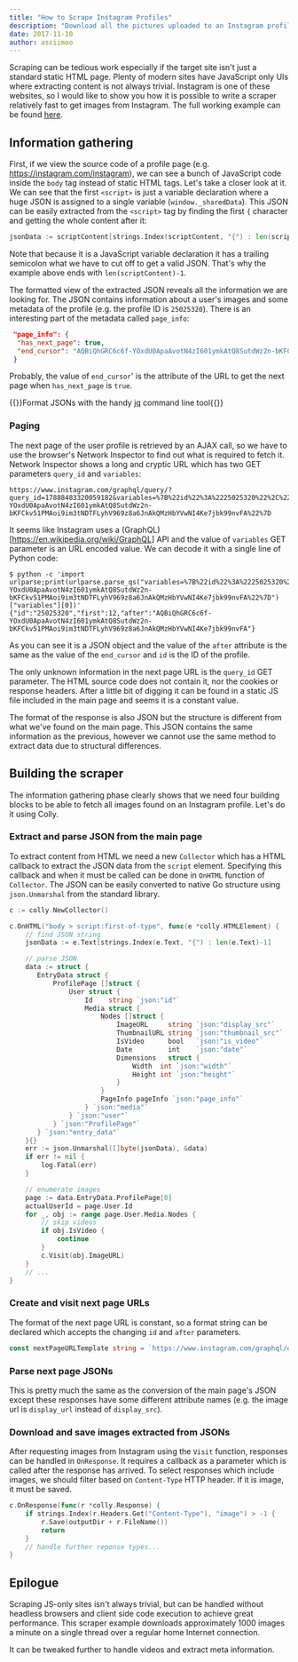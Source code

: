 ```yaml
---
title: "How to Scrape Instagram Profiles"
description: "Download all the pictures uploaded to an Instagram profile"
date: 2017-11-10
author: asciimoo
---
```


Scraping can be tedious work especially if the target site isn't just a standard static HTML page. Plenty of modern sites have JavaScript only UIs where extracting content is not always trivial. Instagram is one of these websites, so I would like to show you how it is possible to write a scraper relatively fast to get images from Instagram. The full working example can be found [here](/docs/examples/instagram/).


## Information gathering


First, if we view the source code of a profile page (e.g. https://instagram.com/instagram), we can see a bunch of JavaScript code inside the `body` tag instead of static HTML tags. Let's take a closer look at it. We can see that the first `<script>` is just a variable declaration where a huge JSON is assigned to a single variable (`window._sharedData`). This JSON can be easily extracted from the `<script>` tag by finding the first `{` character and getting the whole content after it:

```go
jsonData := scriptContent[strings.Index(scriptContent, "{") : len(scriptContent)-1]
```

Note that because it is a JavaScript variable declaration it has a trailing semicolon what we have to cut off to get a valid JSON. That's why the example above ends with `len(scriptContent)-1`.

The formatted view of the extracted JSON reveals all the information we are looking for. The JSON contains information about a user's images and some metadata of the profile (e.g. the profile ID is `25025320`). There is an interesting part of the metadata called `page_info`:

```json
 "page_info": {
  "has_next_page": true,
  "end_cursor": "AQBiQhGRC6c6f-YOxdU0ApaAvotN4zI601ymkAtQ8SutdWz2n-bKFCkv51PMAoi9im3tNDTFLyhV969z8a6JnAkQMzHbYVwNI4Ke7jbk99nvFA"
 }
```

Probably, the value of `end_cursor`' is the attribute of the URL to get the next page when `has_next_page` is `true`.

{{<tip>}}Format JSONs with the handy <a href="https://github.com/stedolan/jq" target="_blank">jq</a> command line tool{{</tip>}}

### Paging

The next page of the user profile is retrieved by an AJAX call, so we have to use the browser's Network Inspector to find out what is required to fetch it. Network Inspector shows a long and cryptic URL which has two GET parameters `query_id` and `variables`:
    
```
https://www.instagram.com/graphql/query/?query_id=17888483320059182&variables=%7B%22id%22%3A%2225025320%22%2C%22first%22%3A12%2C%22after%22%3A%22AQBiQhGRC6c6f-YOxdU0ApaAvotN4zI601ymkAtQ8SutdWz2n-bKFCkv51PMAoi9im3tNDTFLyhV969z8a6JnAkQMzHbYVwNI4Ke7jbk99nvFA%22%7D
```

It seems like Instagram uses a (GraphQL)[https://en.wikipedia.org/wiki/GraphQL] API and the value of `variables` GET parameter is an URL encoded value. We can decode it with a single line of Python code:

```
$ python -c 'import urlparse;print(urlparse.parse_qs("variables=%7B%22id%22%3A%2225025320%22%2C%22first%22%3A12%2C%22after%22%3A%22AQBiQhGRC6c6f-YOxdU0ApaAvotN4zI601ymkAtQ8SutdWz2n-bKFCkv51PMAoi9im3tNDTFLyhV969z8a6JnAkQMzHbYVwNI4Ke7jbk99nvFA%22%7D")["variables"][0])'
{"id":"25025320","first":12,"after":"AQBiQhGRC6c6f-YOxdU0ApaAvotN4zI601ymkAtQ8SutdWz2n-bKFCkv51PMAoi9im3tNDTFLyhV969z8a6JnAkQMzHbYVwNI4Ke7jbk99nvFA"}
```

As you can see it is a JSON object and the value of the `after` attribute is the same as the value of the `end_cursor` and `id` is the ID of the profile.

The only unknown information in the next page URL is the `query_id` GET parameter. The HTML source code does not contain it, nor the cookies or response headers. After a little bit of digging it can be found in a static JS file included in the main page and seems it is a constant value.

The format of the response is also JSON but the structure is different from what we've found on the main page. This JSON contains the same information as the previous, however we cannot use the same method to extract data due to structural differences.

## Building the scraper

The information gathering phase clearly shows that we need four building blocks to be able to fetch all images found on an Instagram profile. Let's do it using Colly.

### Extract and parse JSON from the main page

To extract content from HTML we need a new `Collector` which has a HTML callback to extract the JSON data from the `script` element. Specifying this callback and when it must be called can be done in `OnHTML` function of `Collector`.
The JSON can be easily converted to native Go structure using `json.Unmarshal` from the standard library.

```go
c := colly.NewCollector()

c.OnHTML("body > script:first-of-type", func(e *colly.HTMLElement) {
    // find JSON string
    jsonData := e.Text[strings.Index(e.Text, "{") : len(e.Text)-1]

    // parse JSON
    data := struct {
       EntryData struct {
           ProfilePage []struct {
               User struct {
                   Id    string `json:"id"`
                   Media struct {
                       Nodes []struct {
                           ImageURL     string `json:"display_src"`
                           ThumbnailURL string `json:"thumbnail_src"`
                           IsVideo      bool   `json:"is_video"`
                           Date         int    `json:"date"`
                           Dimensions   struct {
                               Width  int `json:"width"`
                               Height int `json:"height"`
                           }
                       }
                       PageInfo pageInfo `json:"page_info"`
                   } `json:"media"`
               } `json:"user"`
           } `json:"ProfilePage"`
       } `json:"entry_data"`
    }{}
    err := json.Unmarshal([]byte(jsonData), &data)
    if err != nil {
        log.Fatal(err)
    }

    // enumerate images
    page := data.EntryData.ProfilePage[0]
    actualUserId = page.User.Id
    for _, obj := range page.User.Media.Nodes {
        // skip videos
        if obj.IsVideo {
            continue
        }
        c.Visit(obj.ImageURL)
    }
    // ...
}
```

### Create and visit next page URLs

The format of the next page URL is constant, so a format string can be declared which accepts the changing `id` and `after` parameters.

```go
const nextPageURLTemplate string = `https://www.instagram.com/graphql/query/?query_id=17888483320059182&variables={"id":"%s","first":12,"after":"%s"}`
```

### Parse next page JSONs

This is pretty much the same as the conversion of the main page's JSON except these responses have some different attribute names (e.g. the image url is `display_url` instead of `display_src`).

### Download and save images extracted from JSONs

After requesting images from Instagram using the `Visit` function, responses can be handled in `OnResponse`. It requires a callback as a parameter which is called after the response has arrived. To select responses which include images, we should filter based on `Content-Type` HTTP header. If it is image, it must be saved.

```go
c.OnResponse(func(r *colly.Response) {
    if strings.Index(r.Headers.Get("Content-Type"), "image") > -1 {
        r.Save(outputDir + r.FileName())
        return
    }
    // handle further reponse types...
}
```

## Epilogue

Scraping JS-only sites isn't always trivial, but can be handled without headless browsers and client side code execution to achieve great performance. This scraper example downloads approximately 1000 images a minute on a single thread over a regular home Internet connection.

It can be tweaked further to handle videos and extract meta information.

